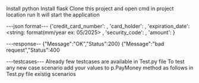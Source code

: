 Install python
Install flask <pip install flask>
Clone this project and open cmd in project location
run <python Application.py>
It will start the application
  
---json format---
{'credit_card_number': <string>, 'card_holder': <string>, 'expiration_date': <string: format(mm/year ex: 05/2025> , 'security_code': <string>, 'amount': <decimal> }

---response--
{"Message":"OK","Status":200}
{"Message":"bad request","Status":400

---testcases---
Already few testcases are available in Test.py file
To test any new case scenario add your values to p.PayMoney method as follows in Test.py file existig scenarios
